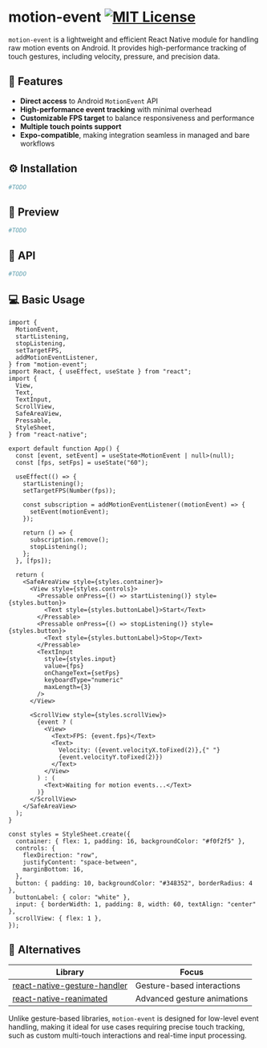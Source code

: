 # motion-event [![MIT License](https://img.shields.io/badge/License-MIT-green.svg)](https://choosealicense.com/licenses/mit/)

`motion-event` is a lightweight and efficient React Native module for handling raw motion events on Android. It provides high-performance tracking of touch gestures, including velocity, pressure, and precision data.

## 🚀 Features

- **Direct access** to Android `MotionEvent` API
- **High-performance event tracking** with minimal overhead
- **Customizable FPS target** to balance responsiveness and performance
- **Multiple touch points support**
- **Expo-compatible**, making integration seamless in managed and bare workflows

## ⚙️ Installation

```sh
#TODO
```

## 🎨 Preview

```sh
#TODO
```

## 🔨 API

```sh
#TODO
```

## 💻 Basic Usage

```tsx
import {
  MotionEvent,
  startListening,
  stopListening,
  setTargetFPS,
  addMotionEventListener,
} from "motion-event";
import React, { useEffect, useState } from "react";
import {
  View,
  Text,
  TextInput,
  ScrollView,
  SafeAreaView,
  Pressable,
  StyleSheet,
} from "react-native";

export default function App() {
  const [event, setEvent] = useState<MotionEvent | null>(null);
  const [fps, setFps] = useState("60");

  useEffect(() => {
    startListening();
    setTargetFPS(Number(fps));

    const subscription = addMotionEventListener((motionEvent) => {
      setEvent(motionEvent);
    });

    return () => {
      subscription.remove();
      stopListening();
    };
  }, [fps]);

  return (
    <SafeAreaView style={styles.container}>
      <View style={styles.controls}>
        <Pressable onPress={() => startListening()} style={styles.button}>
          <Text style={styles.buttonLabel}>Start</Text>
        </Pressable>
        <Pressable onPress={() => stopListening()} style={styles.button}>
          <Text style={styles.buttonLabel}>Stop</Text>
        </Pressable>
        <TextInput
          style={styles.input}
          value={fps}
          onChangeText={setFps}
          keyboardType="numeric"
          maxLength={3}
        />
      </View>

      <ScrollView style={styles.scrollView}>
        {event ? (
          <View>
            <Text>FPS: {event.fps}</Text>
            <Text>
              Velocity: ({event.velocityX.toFixed(2)},{" "}
              {event.velocityY.toFixed(2)})
            </Text>
          </View>
        ) : (
          <Text>Waiting for motion events...</Text>
        )}
      </ScrollView>
    </SafeAreaView>
  );
}

const styles = StyleSheet.create({
  container: { flex: 1, padding: 16, backgroundColor: "#f0f2f5" },
  controls: {
    flexDirection: "row",
    justifyContent: "space-between",
    marginBottom: 16,
  },
  button: { padding: 10, backgroundColor: "#348352", borderRadius: 4 },
  buttonLabel: { color: "white" },
  input: { borderWidth: 1, padding: 8, width: 60, textAlign: "center" },
  scrollView: { flex: 1 },
});
```

## 🤔 Alternatives

| Library                                                                                          | Focus                       |
| ------------------------------------------------------------------------------------------------ | --------------------------- |
| [react-native-gesture-handler](https://github.com/software-mansion/react-native-gesture-handler) | Gesture-based interactions  |
| [react-native-reanimated](https://github.com/software-mansion/react-native-reanimated)           | Advanced gesture animations |

Unlike gesture-based libraries, `motion-event` is designed for low-level event handling, making it ideal for use cases requiring precise touch tracking, such as custom multi-touch interactions and real-time input processing.
